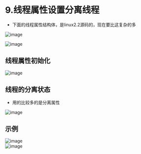 # 9.线程属性设置分离线程  

* 下面的线程属性结构体，是linux2.2源码的，现在要比这复杂的多  

![image](https://user-images.githubusercontent.com/58176267/173833464-96cfbbb8-c832-4771-9ae9-e58de3419939.png)  

![image](https://user-images.githubusercontent.com/58176267/173833796-e113f1f7-11c0-46c7-9da7-f8d0ef23cf2b.png)  


  

## 线程属性初始化  

![image](https://user-images.githubusercontent.com/58176267/173834649-9ed334f8-670e-46c0-a618-909f07ec2713.png)  

## 线程的分离状态  

* 用的比较多的是分离属性  

![image](https://user-images.githubusercontent.com/58176267/173836601-950db648-6670-4f4e-b589-a8210a3d46c8.png)  


## 示例  

![image](https://user-images.githubusercontent.com/58176267/173840538-f11b386c-5ba5-45e7-8739-af67f9a89e76.png)  
![image](https://user-images.githubusercontent.com/58176267/173840246-901c5375-a163-4d9b-ac7f-49dc94598a5c.png)  
